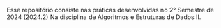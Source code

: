 Esse reposítório consiste nas práticas desenvolvidas no 2° Semestre de 2024 (2024.2) Na disciplina de Algoritmos e Estruturas de Dados II.
